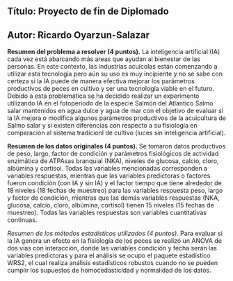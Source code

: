 ## Título: Proyecto de fin de Diplomado 
## Autor: Ricardo Oyarzun-Salazar 

__Resumen del problema a resolver (4 puntos).__
La inteligencia artificial (IA) cada vez está abarcando más areas que ayudan al bienestar de las personas. En este contexto, las industrias acuícolas están comenzando a utilizar esta tecnología pero aún su uso es muy incipiente y no se sabe con certeza si la IA puede de manera efectiva mejorar los parámetros productivos de peces en cultivo y ser una tecnología viable en el futuro. Debido a esta problemática se ha decidido realizar un experimento utilizando IA en el fotoperiodo de la especie Salmón del Atlantico Salmo salar mantenidos en agua dulce y agua de mar con el objetivo de evaluar si la IA mejora o modifica algunos parámetros productivos de la acuicultura de Salmo salar y si existen diferencias con respecto a su fisiología en comparación al sistema tradicionl de cultivo (luces sin inteligencia artificial).  

__Resumen de los datos originales (4 puntos).__
Se tomaron datos productivos de peso, largo, factor de condición y parámetros fisiológicos de actividad enzimática de ATPAsas branquial (NKA), niveles de glucosa, calcio, cloro, albúmina y cortisol. Todas las variables mencionadas corresponden a variables respuestas, mientras que las variables predictoras o factores fueron condición (con IA y sin IA) y el factor tiempo que tiene alrededor de 18 niveles (18 fechas de muestreo) para las variables respuesta peso, largo y factor de condición, mientras que las demás variables respuestas (NKA, glucosa, calcio, cloro, albúmina, cortisol) tienen 15 niveles (15 fechas de muestreo). Todas las variables respuestas son variables cuantitativas continuas. 

_Resumen de los métodos estadísticos utilizados (4 puntos)._
Para evaluar si la IA genera un efecto en la fisiología de los peces se realizó un ANOVA de dos vías con interacción, donde las variables condición y fecha serán las variables predictoras y para el análisis se ocupo el paquete estadístico WRS2, el cual realiza análisis estadísticos robustos cuando no se pueden cumplir los supuestos de homocedasticidad y normalidad de los datos.   






